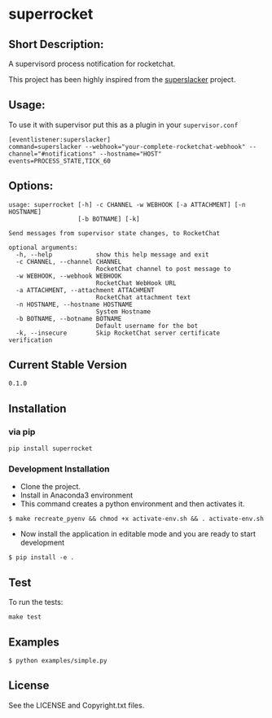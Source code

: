 # superrocket


Short Description:
---
A supervisord process notification for rocketchat.

This project has been highly inspired from the [superslacker](https://github.com/MTSolutions/superslacker) project.

## Usage:
To use it with supervisor put this as a plugin in your `supervisor.conf`

```
[eventlistener:superslacker]
command=superslacker --webhook="your-complete-rocketchat-webhook" --channel="#notifications" --hostname="HOST"
events=PROCESS_STATE,TICK_60
```


## Options:
```
usage: superrocket [-h] -c CHANNEL -w WEBHOOK [-a ATTACHMENT] [-n HOSTNAME]
                   [-b BOTNAME] [-k]

Send messages from supervisor state changes, to RocketChat

optional arguments:
  -h, --help            show this help message and exit
  -c CHANNEL, --channel CHANNEL
                        RocketChat channel to post message to
  -w WEBHOOK, --webhook WEBHOOK
                        RocketChat WebHook URL
  -a ATTACHMENT, --attachment ATTACHMENT
                        RocketChat attachment text
  -n HOSTNAME, --hostname HOSTNAME
                        System Hostname
  -b BOTNAME, --botname BOTNAME
                        Default username for the bot
  -k, --insecure        Skip RocketChat server certificate verification
```


## Current Stable Version
```
0.1.0
```
## Installation
### via pip
```
pip install superrocket
```
### Development Installation
* Clone the project.
* Install in Anaconda3 environment
* This command creates a python environment and then activates it.
```
$ make recreate_pyenv && chmod +x activate-env.sh && . activate-env.sh
```
* Now install the application in editable mode and you are ready to start development
```
$ pip install -e .
```

## Test
To run the tests:
```
make test
```

## Examples
```
$ python examples/simple.py
```
## License
See the LICENSE and Copyright.txt files.
